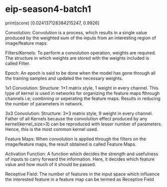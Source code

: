 # eip-season4-batch1

print(score)
[0.024137128384215247, 0.9926]

Convolution:
Convolution is a process, which results in a single value produced by the weighted sum of the inputs from an interesting region of image/feature maps.

Filters/Kernels:
To perform a convolution operation, weights are required. The structure in which weights are stored with the weights included is called Filter.
            
Epoch:
An epoch is said to be done when the model has gone through all the training samples and updated the necessary weights.

1x1 Convolution:
Structure: 1*1 matrix style, 1 weight in every channel.
This type of kernel is used in networks for organizing the feature maps fthrough channels i.e; combining or seperating the feature maps.
Results in reducing the number of parameters in network.

3x3 Convolution:
Structure: 3*3 matrix style, 9 weight in every channel.
Father of all Kernels because the convolution effect produced by any kernel(kernel_size>3) can be reproduced with lesser number of parameters. Hence, this is the most common kernel used.

Feature Maps:
When convolution is applied through the filters on the image/feature maps, the result obtained is called Feature Maps.

Activation Function:
A function which decides the strength and usefulness of inputs to carry forward the information. Here, it decides which feature value and how much of it should be passed. 

Receptive Field:
The number of features in the input space which influence the interested feature in a feature map can be termed as Receptive Field 
